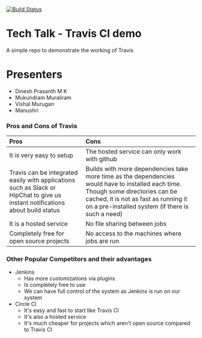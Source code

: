 [![Build Status](https://travis-ci.org/SilleBille/CSC519-TechTalkDemo.svg?branch=master)](https://travis-ci.org/SilleBille/CSC519-TechTalkDemo)

# Tech Talk - Travis CI demo

A simple repo to demonstrate the working of Travis

# Presenters
- Dinesh Prasanth M K
- Mukundram Muraliram
- Vishal Murugan
- Manushri

### Pros and Cons of Travis
| **Pros** | **Cons** |
|:---------|:---------|
|It is very easy to setup| The hosted service can only work with github|
|Travis can be integrated easily with applications such as Slack or HipChat to give us instant notifications about build status|Builds with more dependencies take more time as the dependencies would have to installed each time. Though some directories can be cached, it is not as fast as running it on a pre-installed system (if there is such a need)|
|It is a hosted service|No file sharing between jobs|
|Completely free for open source projects|No access to the machines where jobs are run|

### Other Popular Competitors and their advantages
- Jenkins
    - Has more customizations via plugins
    - Is completely free to use
    - We can have full control of the system as Jenkins is run on our system
- Circle CI
    - It's easy and fast to start like Travis CI
    - It's also a hosted service
    - It's much cheaper for projects which aren't open source compared to Travis CI
